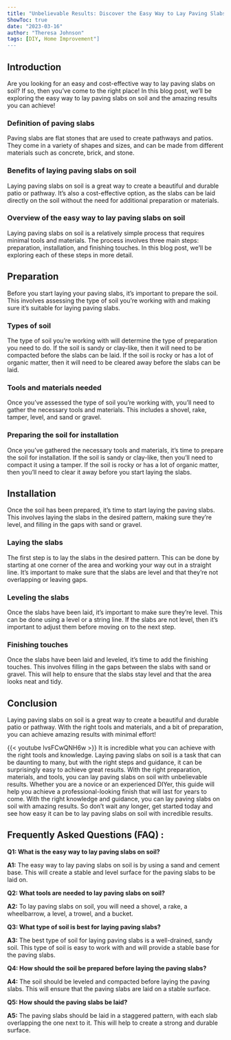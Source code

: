 ```yaml
---
title: "Unbelievable Results: Discover the Easy Way to Lay Paving Slabs on Soil!"
ShowToc: true 
date: "2023-03-16"
author: "Theresa Johnson" 
tags: [DIY, Home Improvement"]
---
```

## Introduction

Are you looking for an easy and cost-effective way to lay paving slabs on soil? If so, then you’ve come to the right place! In this blog post, we’ll be exploring the easy way to lay paving slabs on soil and the amazing results you can achieve!

### Definition of paving slabs

Paving slabs are flat stones that are used to create pathways and patios. They come in a variety of shapes and sizes, and can be made from different materials such as concrete, brick, and stone.

### Benefits of laying paving slabs on soil

Laying paving slabs on soil is a great way to create a beautiful and durable patio or pathway. It’s also a cost-effective option, as the slabs can be laid directly on the soil without the need for additional preparation or materials.

### Overview of the easy way to lay paving slabs on soil

Laying paving slabs on soil is a relatively simple process that requires minimal tools and materials. The process involves three main steps: preparation, installation, and finishing touches. In this blog post, we’ll be exploring each of these steps in more detail.

## Preparation

Before you start laying your paving slabs, it’s important to prepare the soil. This involves assessing the type of soil you’re working with and making sure it’s suitable for laying paving slabs.

### Types of soil

The type of soil you’re working with will determine the type of preparation you need to do. If the soil is sandy or clay-like, then it will need to be compacted before the slabs can be laid. If the soil is rocky or has a lot of organic matter, then it will need to be cleared away before the slabs can be laid.

### Tools and materials needed

Once you’ve assessed the type of soil you’re working with, you’ll need to gather the necessary tools and materials. This includes a shovel, rake, tamper, level, and sand or gravel.

### Preparing the soil for installation

Once you’ve gathered the necessary tools and materials, it’s time to prepare the soil for installation. If the soil is sandy or clay-like, then you’ll need to compact it using a tamper. If the soil is rocky or has a lot of organic matter, then you’ll need to clear it away before you start laying the slabs.

## Installation

Once the soil has been prepared, it’s time to start laying the paving slabs. This involves laying the slabs in the desired pattern, making sure they’re level, and filling in the gaps with sand or gravel.

### Laying the slabs

The first step is to lay the slabs in the desired pattern. This can be done by starting at one corner of the area and working your way out in a straight line. It’s important to make sure that the slabs are level and that they’re not overlapping or leaving gaps.

### Leveling the slabs

Once the slabs have been laid, it’s important to make sure they’re level. This can be done using a level or a string line. If the slabs are not level, then it’s important to adjust them before moving on to the next step.

### Finishing touches

Once the slabs have been laid and leveled, it’s time to add the finishing touches. This involves filling in the gaps between the slabs with sand or gravel. This will help to ensure that the slabs stay level and that the area looks neat and tidy.

## Conclusion

Laying paving slabs on soil is a great way to create a beautiful and durable patio or pathway. With the right tools and materials, and a bit of preparation, you can achieve amazing results with minimal effort!

{{< youtube lvsFCwQNH6w >}} 
It is incredible what you can achieve with the right tools and knowledge. Laying paving slabs on soil is a task that can be daunting to many, but with the right steps and guidance, it can be surprisingly easy to achieve great results. With the right preparation, materials, and tools, you can lay paving slabs on soil with unbelievable results. Whether you are a novice or an experienced DIYer, this guide will help you achieve a professional-looking finish that will last for years to come. With the right knowledge and guidance, you can lay paving slabs on soil with amazing results. So don’t wait any longer, get started today and see how easy it can be to lay paving slabs on soil with incredible results.

## Frequently Asked Questions (FAQ) :
**Q1: What is the easy way to lay paving slabs on soil?**

**A1:** The easy way to lay paving slabs on soil is by using a sand and cement base. This will create a stable and level surface for the paving slabs to be laid on.

**Q2: What tools are needed to lay paving slabs on soil?**

**A2:** To lay paving slabs on soil, you will need a shovel, a rake, a wheelbarrow, a level, a trowel, and a bucket. 

**Q3: What type of soil is best for laying paving slabs?**

**A3:** The best type of soil for laying paving slabs is a well-drained, sandy soil. This type of soil is easy to work with and will provide a stable base for the paving slabs.

**Q4: How should the soil be prepared before laying the paving slabs?**

**A4:** The soil should be leveled and compacted before laying the paving slabs. This will ensure that the paving slabs are laid on a stable surface. 

**Q5: How should the paving slabs be laid?**

**A5:** The paving slabs should be laid in a staggered pattern, with each slab overlapping the one next to it. This will help to create a strong and durable surface.





